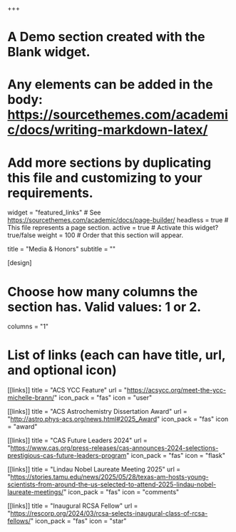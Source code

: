 +++
# A Demo section created with the Blank widget.
# Any elements can be added in the body: https://sourcethemes.com/academic/docs/writing-markdown-latex/
# Add more sections by duplicating this file and customizing to your requirements.

widget = "featured_links"  # See https://sourcethemes.com/academic/docs/page-builder/
headless = true  # This file represents a page section.
active = true  # Activate this widget? true/false
weight = 100  # Order that this section will appear.

title = "Media & Honors"
subtitle = ""

[design]
  # Choose how many columns the section has. Valid values: 1 or 2.
  columns = "1"

# List of links (each can have title, url, and optional icon)

[[links]]
  title = "ACS YCC Feature"
  url = "https://acsycc.org/meet-the-ycc-michelle-brann/"
  icon_pack = "fas"
  icon = "user"

[[links]]
  title = "ACS Astrochemistry Dissertation Award"
  url = "http://astro.phys-acs.org/news.html#2025_Award"
  icon_pack = "fas"
  icon = "award"

[[links]]
  title = "CAS Future Leaders 2024"
  url = "https://www.cas.org/press-releases/cas-announces-2024-selections-prestigious-cas-future-leaders-program"
  icon_pack = "fas"
  icon = "flask"

[[links]]
  title = "Lindau Nobel Laureate Meeting 2025"
  url = "https://stories.tamu.edu/news/2025/05/28/texas-am-hosts-young-scientists-from-around-the-us-selected-to-attend-2025-lindau-nobel-laureate-meetings/"
  icon_pack = "fas"
  icon = "comments"

[[links]]
  title = "Inaugural RCSA Fellow"
  url = "https://rescorp.org/2024/03/rcsa-selects-inaugural-class-of-rcsa-fellows/"
  icon_pack = "fas"
  icon = "star"
